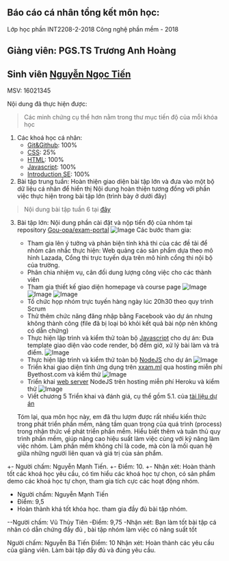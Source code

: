 ﻿## Báo cáo cá nhân tổng kết môn học:
Lớp học phần INT2208-2-2018
 Công nghệ phần mềm - 2018 

Giảng viên: PGS.TS Trương Anh Hoàng
-----------------------------------------
## Sinh viên [Nguyễn Ngọc Tiến](https://github.com/truonganhhoang/INT2208-2-2018/tree/master/NguyenNgocTien) 
MSV: 16021345

Nội dung đã thực hiện được:
> Các minh chứng cụ thể hơn nằm trong thư mục tiến độ của mỗi khóa học
1. Các khoá học cá nhân:
	* [Git&Github](./How-to-use-version-control-in-git-and-github/): 100%
	* [CSS](./CSS3/): 25%
	* [HTML](./HTML5/): 100%
	* [Javascript](./Javascript/): 100%
	* [Introduction SE](./Introduction-to-software-engineering/): 100%
2. Bài tập trung tuần:
Hoàn thiện giao diện bài tập lớn và đưa vào một bộ dữ liệu cá nhân để hiển thị
Nội dung hoàn thiện tương đồng với phần việc thực hiện trong bài tập lớn (trình bày ở dưới đây)
> Nội dung bài tập tuần 6 tại [đây](./Bai-tap-tuan-6/)
3. Bài tập lớn:
Nội dung phần cài đặt và nộp tiến độ của nhóm tại repository [Gou-opa/exam-portal](https://github.com/Gou-opa/exam-portal)
![Image](./minh-chung-cho-tongket/phantichdonggopcanhan.JPG)
Các bước tham gia:
	* Tham gia lên ý tưởng và phản biện tính khả thi của các đề tải để nhóm cân nhắc thực hiện: Web quảng cáo sản phẩm dựa theo mô hình Lazada, Cổng thi trực tuyến dựa trên mô hình cổng thi nội bộ của trường.
	* Phân chia nhiệm vụ, cân đối dung lượng công việc cho các thành viên
	* Tham gia thiết kế giao diện homepage và course page
![Image](./minh-chung-cho-tongket/committaoproject.jpg)
![Image](./minh-chung-cho-tongket/commitsuacodegiaodien.JPG)
![Image](./minh-chung-cho-tongket/commitsualoi.jpg)
	* Tổ chức họp nhóm trực tuyến hàng ngày lúc 20h30 theo quy trình Scrum
	* Thử thêm chức năng đăng nhập bằng Facebook vào dự án nhưng không thành công (file đã bị loại bỏ khỏi kết quả bài nộp nên không có dẫn chứng)
	* Thực hiện lập trình và kiểm thử toàn bộ [Javascript](./../nhom-4.0/exam-portal/public/js) cho dự án: Đưa template giao diện vào code render, bộ đếm giờ, xử lý bài làm và trả điểm.
![Image](./minh-chung-cho-tongket/commitcoderendertemplate.jpg)
	* Thực hiện lập trình và kiểm thử toàn bộ [NodeJS](./../nhom-4.0/exam-portal/) cho dự án
![Image](./minh-chung-cho-tongket/commitdeploynodejs.jpg)
	* Triển khai giao diện tĩnh ứng dụng trên [xxam.ml](http://xxam.ml/?i=1) qua hosting miễn phí Byethost.com và kiểm thử
![Image](./minh-chung-cho-tongket/byethost.JPG)
	* Triển khai [web server](https://xxam.herokuapp.com/)  NodeJS trên hosting miễn phí Heroku và kiểm thử
![Image](./minh-chung-cho-tongket/heroku.jpg)
	* Viết chương 5 Triển khai và đánh giá, cụ thể gồm 5.1. của [tài liệu dự án](https://goo.gl/cGdKdp)

	Tóm lại, qua môn học này, em đã thu lượm được rất nhiều kiến thức trong phát triển phần mềm, nâng tầm quan trọng của quá trình (process) trong nhận thức về phát triển phần mềm. Hiểu biết thêm và tuân thủ quy trình phần mềm, giúp nâng cao hiệu suất làm việc cùng với kỹ năng làm việc nhóm. Làm phần mềm không chỉ là code, mà còn là mối quan hệ giữa những người liên quan và giá trị của sản phẩm.
	
	
 +- Người chấm: Nguyễn Mạnh Tiến.
 +- Điểm: 10.
 +- Nhận xét: Hoàn thành tốt các khoá học yêu cầu, có tìm hiểu các khoá học tự chọn, có sản phẩm demo các khoá học tự chọn, tham gia tích cực các hoạt động nhóm.

- Người chấm: Nguyễn Mạnh Tiến
- Điểm: 9,5
- Hoàn thành khá tốt khóa học. tham gia đầy đủ bài tập nhóm.

--Người chấm: Vũ Thủy Tiên 
-Điểm: 9,75
-Nhận xét: Bạn làm tốt bài tập cá nhân có dẫn chứng đầy đủ , bài tập nhóm làm việc có năng suất tốt 

Người chấm: Nguyễn Bá Tiến
	Điểm: 10
	Nhận xét: Hoàn thành các yêu cầu của giảng viên. Làm bài tập đầy đủ và đúng yêu cầu.
